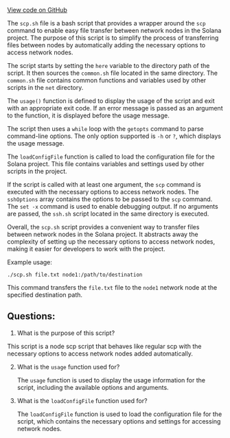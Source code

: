 
[View code on GitHub](https://github.com/solana-labs/solana/blob/master/net/scp.sh)

The `scp.sh` file is a bash script that provides a wrapper around the `scp` command to enable easy file transfer between network nodes in the Solana project. The purpose of this script is to simplify the process of transferring files between nodes by automatically adding the necessary options to access network nodes.

The script starts by setting the `here` variable to the directory path of the script. It then sources the `common.sh` file located in the same directory. The `common.sh` file contains common functions and variables used by other scripts in the `net` directory.

The `usage()` function is defined to display the usage of the script and exit with an appropriate exit code. If an error message is passed as an argument to the function, it is displayed before the usage message.

The script then uses a `while` loop with the `getopts` command to parse command-line options. The only option supported is `-h` or `?`, which displays the usage message.

The `loadConfigFile` function is called to load the configuration file for the Solana project. This file contains variables and settings used by other scripts in the project.

If the script is called with at least one argument, the `scp` command is executed with the necessary options to access network nodes. The `sshOptions` array contains the options to be passed to the `scp` command. The `set -x` command is used to enable debugging output. If no arguments are passed, the `ssh.sh` script located in the same directory is executed.

Overall, the `scp.sh` script provides a convenient way to transfer files between network nodes in the Solana project. It abstracts away the complexity of setting up the necessary options to access network nodes, making it easier for developers to work with the project. 

Example usage:

```
./scp.sh file.txt node1:/path/to/destination
```

This command transfers the `file.txt` file to the `node1` network node at the specified destination path.
## Questions: 
 1. What is the purpose of this script?
   
   This script is a node scp script that behaves like regular scp with the necessary options to access network nodes added automatically.

2. What is the `usage` function used for?
   
   The `usage` function is used to display the usage information for the script, including the available options and arguments.

3. What is the `loadConfigFile` function used for?
   
   The `loadConfigFile` function is used to load the configuration file for the script, which contains the necessary options and settings for accessing network nodes.